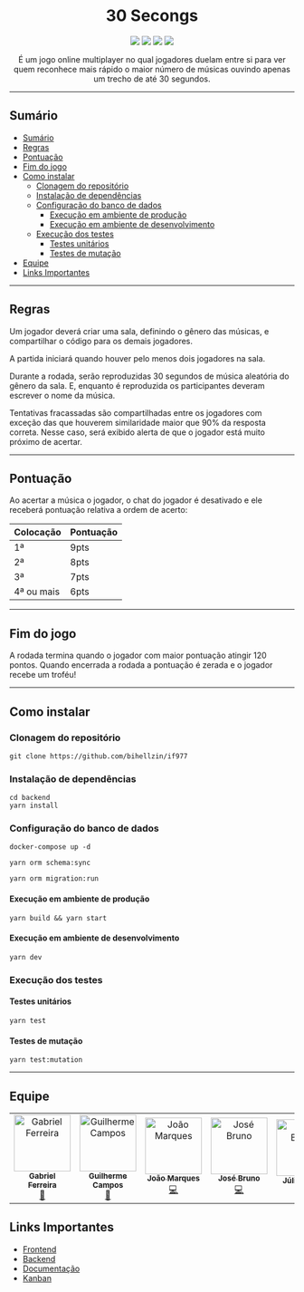 <h1 align="center">30 Secongs</h1>

<p align="center">
<img src="https://img.shields.io/github/last-commit/bihellzin/if977?style=plastic" />
<img src="https://img.shields.io/github/repo-size/bihellzin/if977" />
<img src="https://img.shields.io/github/stars/bihellzin/if977?style=plastic" />
<img src="https://img.shields.io/github/watchers/bihellzin/if977?style=plastic" />
</p>

<p align="center">
É um jogo online multiplayer no qual jogadores duelam entre si para ver quem reconhece mais rápido o maior número de músicas ouvindo apenas um trecho de até 30 segundos.
</p>

---

## Sumário

<!--ts-->

- [Sumário](#sumário)
- [Regras](#regras)
- [Pontuação](#pontuação)
- [Fim do jogo](#fim-do-jogo)
- [Como instalar](#como-instalar)
  - [Clonagem do repositório](#clonagem-do-repositório)
  - [Instalação de dependências](#instalação-de-dependências)
  - [Configuração do banco de dados](#configuração-do-banco-de-dados)
    - [Execução em ambiente de produção](#execução-em-ambiente-de-produção)
    - [Execução em ambiente de desenvolvimento](#execução-em-ambiente-de-desenvolvimento)
  - [Execução dos testes](#execução-dos-testes)
    - [Testes unitários](#testes-unitários)
    - [Testes de mutação](#testes-de-mutação)
- [Equipe](#equipe)
- [Links Importantes](#links-importantes)
  <!--te-->

---

## Regras

Um jogador deverá criar uma sala, definindo o gênero das músicas, e compartilhar o código para os demais jogadores.

A partida iniciará quando houver pelo menos dois jogadores na sala.

Durante a rodada, serão reproduzidas 30 segundos de música aleatória do gênero da sala. E, enquanto é reproduzida os participantes deveram escrever o nome da música.

Tentativas fracassadas são compartilhadas entre os jogadores com exceção das que houverem similaridade maior que 90% da resposta correta. Nesse caso, será exibido alerta de que o jogador está muito próximo de acertar.

---

## Pontuação

Ao acertar a música o jogador, o chat do jogador é desativado e ele receberá pontuação relativa a ordem de acerto:

| Colocação  | Pontuação |
| ---------- | --------- |
| 1ª         | 9pts      |
| 2ª         | 8pts      |
| 3ª         | 7pts      |
| 4ª ou mais | 6pts      |

---

## Fim do jogo

A rodada termina quando o jogador com maior pontuação atingir 120 pontos. Quando encerrada a rodada a pontuação é zerada e o jogador recebe um troféu!

---

## Como instalar

### Clonagem do repositório

```
git clone https://github.com/bihellzin/if977
```

### Instalação de dependências

```
cd backend
yarn install
```

### Configuração do banco de dados

```
docker-compose up -d
```

```
yarn orm schema:sync
```

```
yarn orm migration:run
```

#### Execução em ambiente de produção

```
yarn build && yarn start
```

#### Execução em ambiente de desenvolvimento

```
yarn dev
```

### Execução dos testes

#### Testes unitários

```
yarn test
```

#### Testes de mutação

```
yarn test:mutation
```

---

## Equipe

<!-- ALL-CONTRIBUTORS-LIST:START - Do not remove or modify this section -->
<table>
  <tr>
    <td align="center"><a href="https://github.com/bihellzin"><img src="https://avatars.githubusercontent.com/u/49006461?s=460&u=64e9102106d36ba82b93113e5612a9a8996dbd3a&v=4" width="100px;" alt="Gabriel Ferreira"/><br /><sub><b>Gabriel Ferreira</b></sub></a><br /><a href="https://github.com/bihellzin"title="Frontend">🎨</a></td>
    <td align="center"><a href="https://github.com/guilhermeguerrac"><img src="https://avatars.githubusercontent.com/u/45825846?s=460&u=e633ecf1f6bb591eb01726b4642a74fe4ed6b1a3&v=4" width="100px;" alt="Guilherme Campos"/><br /><sub><b>Guilherme Campos</b></sub></a><br /><a href="https://github.com/guilhermeguerrac"title="Frontend">🎨</a></td>
    <td align="center"><a href="https://github.com/joaomarkis"><img src="https://avatars.githubusercontent.com/u/44407300?s=460&u=65567ccfa9903107c4a6fb441989ecd3da224374&v=4" width="100px;" alt="João Marques"/><br /><sub><b>João Marques</b></sub></a><br /><a href="https://github.com/joaomarkis"title="Backend">💻</a></td>
     <td align="center"><a href="https://github.com/brunofariasdeo"><img src="https://avatars.githubusercontent.com/u/42921279?s=460&u=ada2f7bbcb378035d9ae5b83c2cd3bc7de0ce373&v=4" width="100px;" alt="José Bruno"/><br /><sub><b>José Bruno</b></sub></a><br /><a href="https://github.com/brunofariasdeo"title="Backend">💻</a></td>
    <td align="center"><a href="https://github.com/kaesarz"><img src="https://avatars.githubusercontent.com/u/35826588?s=460&u=1088d3ef2ce85238b647f51a1366a553b47846f7&v=4" width="100px;" alt="Júlio Barros"/><br /><sub><b>Júlio Barros</b></sub></a><br /><a href="https://github.com/kaesarz"title="Fullstack">👨‍💻</a></td>
    <td align="center"><a href="https://github.com/Renabouj"><img src="https://avatars.githubusercontent.com/u/52055583?s=460&v=4 " width="100px;" alt="Renato Ferreira"/><br /><sub><b>Renato Ferreira</b></sub></a><br /><a href="https://github.com/Renabouj"title="Backend">💻</a></td>
  </tr>
</table>
<!-- ALL-CONTRIBUTORS-LIST:END -->

## Links Importantes

- [Frontend](https://thirtysecongs.herokuapp.com/)
- [Backend](https://thirtysecongs-api.herokuapp.com/)
- [Documentação](https://github.com/bihellzin/if977/wiki)
- [Kanban](https://trello.com/invite/b/ZcWGLFUx/45d995613fa71e0e42270c132d9953e2/30-secongs)
